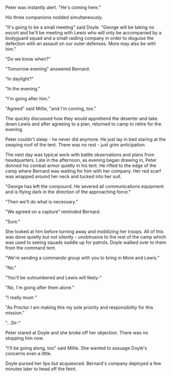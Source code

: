 Peter was instantly alert. "He's coming here."

His three companions nodded simultaneously.

"It's going to be a small meeting" said Doyle. "George will be taking no escort and he'll be meeting with Lewis who will only be accompanied by a bodyguard squad and a small raiding company in order to disguise the defection with an assault on our outer defenses. More may also be with him."

"Do we know when?"

"Tomorrow evening" answered Bernard.

"In daylight?"

"In the evening."

"I'm going after him."

"Agreed" said Millie, "and I'm coming, too."

The quickly discussed how they would apprehend the deserter and take down Lewis and after agreeing to a plan, returned to camp to retire for the evening.

Peter couldn't sleep - he never did anymore. He just lay in bed staring at the swaying roof of the tent. There was no rest - just grim anticipation.

The next day was typical work with battle observations and plans from headquarters. Late in the afternoon, as evening began drawing in, Peter donned his combat armor quietly in his tent. He rifted to the edge of the camp where Bernard was waiting for him with her company. Her red scarf was wrapped around her neck and tucked into her suit.

"George has left the compound. He severed all communications equipment and is flying dark in the direction of the approaching force."

"Then we'll do what is necessary."

"We agreed on a capture" reminded Bernard.

"Sure."

She looked at him before turning away and mobilizing her troops. All of this was done quietly but not silently - unobtrusive to the rest of the camp which was used to seeing squads saddle up for patrols. Doyle walked over to them from the command tent.

"We're sending a commando group with you to bring in More and Lewis."

"No."

"You'll be outnumbered and Lewis will likely-"

"No, I'm going after them alone."

"I really must-"

"As Proctor I am making this my sole priority and responsibility for this mission."

"...Sir-"

Peter stared at Doyle and she broke off her objection. There was no stopping him now.

"I'll be going along, too" said Millie. She wanted to assuage Doyle's concerns even a little.

Doyle pursed her lips but acquiesced. Bernard's company deployed a few minutes later to head off the feint.